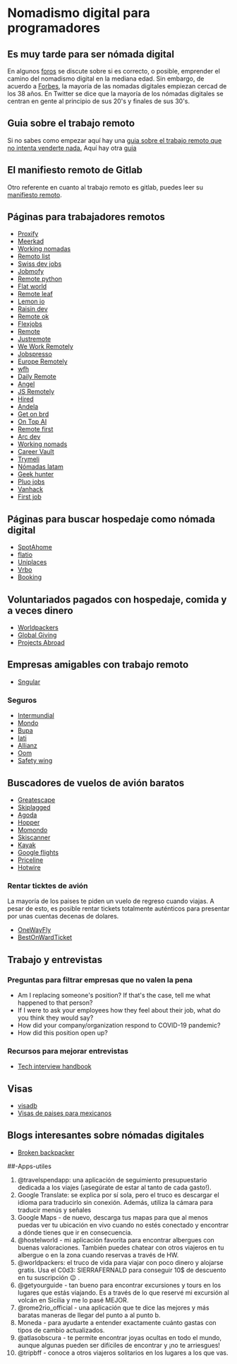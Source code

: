 # Nomadismo digital para programadores



## Es muy tarde para ser nómada digital

En algunos
[foros](https://nomadlist.com/forum/t/is-it-too-late-to-become-a-digital-nomad-at-40/4750)
se discute sobre si es correcto, o posible, emprender el camino del
nomadismo digital en la mediana edad. Sin embargo, de acuerdo a
[Forbes](https://www.forbes.com/sites/elainepofeldt/2018/08/30/digital-nomadism-goes-mainstream/),
la mayoría de las nomadas digitales empiezan cercad de los 38 años. En
Twitter se dice que la mayoría de los nómadas digitales se centran en
gente al principio de sus 20\'s y finales de sus 30\'s.

## Guia sobre el trabajo remoto

Si no sabes como empezar aquí hay una [guia sobre el trabajo remoto que
no intenta venderte
nada.](https://blog.stephsmith.io/the-guide-to-remote-work/) Aquí hay
otra [guia](https://www.guiatrabajoremoto.cl/)

## El manifiesto remoto de Gitlab

Otro referente en cuanto al trabajo remoto es gitlab, puedes leer su
[manifiesto
remoto](https://about.gitlab.com/company/culture/all-remote/guide/).

## Páginas para trabajadores remotos

-   [Proxify](https://career.proxify.io/)
-   [Meerkad](https://meerkad.com/)
-   [Working nomadas](https://workingNomads.org) 
-   [Remoto list](https://remotolist.com/)
-   [Swiss dev jobs](https://swissdevjobs.ch/)
-   [Jobmofy](https://jobmofy.com)
-   [Remote python](https://remotepython.com/jobs)
-   [Flat world](https://flatworld.co)
-   [Remote leaf](https://remoteleaf.com)
-   [Lemon io](https://lemon.io)
-   [Raisin dev](https://raisin.dev)
-   [Remote ok](https://remoteok.io)
-   [Flexjobs](https://www.flexjobs.com/)
-   [Remote](https://remote.co)
-   [Justremote](https://justremote.co)
-   [We Work Remotely](https://weworkremotely.com)
-   [Jobspresso](https://jobspresso.co)
-   [Europe Remotely](https://europeremotely.com)
-   [wfh](https://wfh.io)
-   [Daily Remote](https://dailyremote.com)
-   [Angel](https://angel.co)
-   [JS Remotely](https://jsremotely.com)
-   [Hired](https://hired.com)
-   [Andela](https://andela.com/for-engineers/)
-   [Get on brd](https://www.getonbrd.com/)
-   [On Top AI](https://www.ontop.ai/)
-   [Remote first](https://remotefirst.digital)
-   [Arc dev](https://arc.dev)
-   [Working nomads](https://workingnomads.co)
-   [Career Vault](https://careervault.io)
-   [Trymeli](https://trymeli.com)
-   [Nómadas latam](https://nomadalatam.com/)
-   [Geek hunter](https://geekhunter.co/)
-   [Pluo jobs](https://pluo.jobs/)
-   [Vanhack](https://vanhack.com/)
-   [First job](https://firstjob.me/)

## Páginas para buscar hospedaje como nómada digital

-   [SpotAhome](https://www.spotahome.com)
-   [flatio](https://www.flatio.es/)
-   [Uniplaces](https://www.uniplaces.com)
-   [Vrbo](https://www.verbo.com)
-   [Booking](https://www.booking.com)

## Voluntariados pagados con hospedaje, comida y a veces dinero

-   [Worldpackers](https://www.worldpackers.com/es)
-   [Global Giving](https://www.globalgiving.org/)
-   [Projects Abroad](https://www.projects-abroad.net/)

## Empresas amigables con trabajo remoto

-   [Sngular](https://www.sngular.com)

### Seguros

-   [Intermundial](https://www.intermundial.es)
-   [Mondo](https://heymondo.com)
-   [Bupa](https://www.bupaglobal.com/es)
-   [Iati](https://iatiseguros.com)
-   [Allianz](https://allianzcare.com)
-   [Oom](https://oominsurance.com)
-   [Safety wing](https://safetywing.com)

## Buscadores de vuelos de avión baratos

-   [Greatescape](https://greatescape.co)
-   [Skiplagged](https://skiplagged.com/)
-   [Agoda](https://www.agoda.com/)
-   [Hopper](https://www.hopper.com/)
-   [Momondo](https://www.momondo.com/)
-   [Skiscanner](https://www.skyscanner.com/)
-   [Kayak](https://www.kayak.com/)
-   [Google flights](https://www.google.com/travel/flights)
-   [Priceline](https://www.priceline.com/)
-   [Hotwire](https://hotwire.com/)

### Rentar ticktes de avión

La mayoría de los paises te piden un vuelo de regreso cuando viajas. A
pesar de esto, es posible rentar tickets totalmente auténticos
para presentar por unas cuentas decenas de dolares.

-   [OneWayFly](https://onewayfly.com/es/)
-   [BestOnWardTicket](https://bestonwardticket.com/#how-it-works)

## Trabajo y entrevistas

### Preguntas para filtrar empresas que no valen la pena

-   Am I replacing someone\'s position? If that\'s the case, tell me
    what happened to that person?
-   If I were to ask your employees how they feel about their job, what
    do you think they would say?
-   How did your company/organization respond to COVID-19 pandemic?
-   How did this position open up?

### Recursos para mejorar entrevistas

-   [Tech interview
    handbook](https://yangshun.github.io/tech-interview-handbook/introduction)

## Visas

- [visadb](https://visadb.io/)
- [Visas de paises para mexicanos](https://www.mundukos.com/tips-de-viaje/a-que-paises-pueden-viajar-los-mexicanos-sin-visa/)

## Blogs interesantes sobre nómadas digitales

-   [Broken backpacker](https://www.thebrokebackpacker.com/)

##-Apps-utiles

1. @travelspendapp: una aplicación de seguimiento presupuestario dedicada a los viajes (¡asegúrate de estar al tanto de cada gasto!).
2. Google Translate: se explica por sí sola, pero el truco es descargar el idioma para traducirlo sin conexión. Además, utiliza la cámara para traducir menús y señales
3. Google Maps - de nuevo, descarga tus mapas para que al menos puedas ver tu ubicación en vivo cuando no estés conectado y encontrar a dónde tienes que ir en consecuencia.
4. @hostelworld - mi aplicación favorita para encontrar albergues con buenas valoraciones. También puedes chatear con otros viajeros en tu albergue o en la zona cuando reservas a través de HW.
5. @worldpackers: el truco de vida para viajar con poco dinero y alojarse gratis. Usa el C0d3: SIERRAFERNALD para conseguir 10$ de descuento en tu suscripción 😉 .
6. @getyourguide - tan bueno para encontrar excursiones y tours en los lugares que estás viajando. Es a través de lo que reservé mi excursión al volcán en Sicilia y me lo pasé MEJOR.
7. @rome2rio_official - una aplicación que te dice las mejores y más baratas maneras de llegar del punto a al punto b.
8. Moneda - para ayudarte a entender exactamente cuánto gastas con tipos de cambio actualizados.
9. @atlasobscura - te permite encontrar joyas ocultas en todo el mundo, aunque algunas pueden ser difíciles de encontrar y ¡no te arriesgues!
10. @tripbff - conoce a otros viajeros solitarios en los lugares a los que vas. 